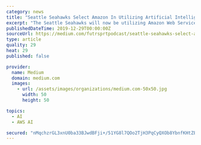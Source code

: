 ```yaml
---
category: news
title: "Seattle Seahawks Select Amazon In Utilizing Artificial Intelligence To Help Make Smarter Decisions On The Field"
excerpt: "The Seattle Seahawks will now be utilizing Amazon Web Services in bringing artificial intelligence and machine learning to their game preparation in hopes to make more efficient on the field decisions “As our official cloud provider, AWS will enable the ..."
publishedDateTime: 2019-12-29T00:00:00Z
sourceUrl: https://medium.com/futrsprtpodcast/seattle-seahawks-select-amazon-in-utilizing-artificial-intelligence-to-help-make-smarter-decisions-122ec0ac99f4
type: article
quality: 29
heat: 29
published: false

provider:
  name: Medium
  domain: medium.com
  images:
    - url: /assets/images/organizations/medium.com-50x50.jpg
      width: 50
      height: 50

topics:
  - AI
  - AWS AI

secured: "nMqchzrGL3xnU0ba33BJwdBFji+/51YG8l7QOo2TjH3PqCyQXOb8YbnfKHtZEXRaLXNQ7E24i+DNkSU8TaBYd8NVB1pkMHXLlOMffFX7ECm00gEpTtqza9tVjGizn7yb5TQtVXdveZBvh1bNIatBmK+i+Uh2hOEE5AvG+JUYC9KyGWF1P1TiM0rsoGyL6T5Lcyv1ti38uuwTCFa7zuuVLhogkzZx9AtS6wdqPol77+uVcC1c5tgsaTNkME+VkLdJgRLSZouqfujUzuNV0tDadfB4oTeVrZwB9dATGpfhnWg=;5MyPe0CQhHYbWW/ABPwXSA=="
---
```


